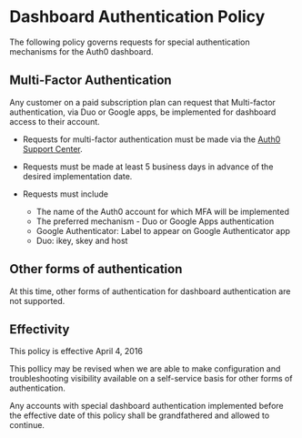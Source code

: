 # Dashboard Authentication Policy

The following policy governs requests for special authentication mechanisms for the Auth0 dashboard.

## Multi-Factor Authentication

Any customer on a paid subscription plan can request that Multi-factor authentication, via Duo or Google apps, be implemented for dashboard access to their account.

* Requests for multi-factor authentication must be made via the [Auth0 Support Center](https://support.auth0.com).
* Requests must be made at least 5 business days in advance of the desired implementation date.

* Requests must include 
  * The name of the Auth0 account for which MFA will be implemented
  * The preferred mechanism - Duo or Google Apps authentication
  * Google Authenticator: Label to appear on Google Authenticator app
  * Duo: ikey, skey and host
  
## Other forms of authentication
At this time, other forms of authentication for dashboard authentication are not supported.  

## Effectivity
This policy is effective April 4, 2016

This pollicy may be revised when we are able to make configuration and troubleshooting visibility available on a self-service basis for other forms of authentication.

Any accounts with special dashboard authentication implemented before the effective date of this policy shall be grandfathered and allowed to continue.






